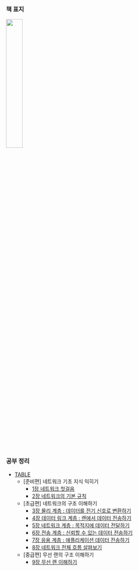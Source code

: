 ### 책 표지
<img src = "https://user-images.githubusercontent.com/48342925/148964953-0ab98b5d-469a-4b14-8d36-c2a6ff35cef6.png" width = "30%">

### 공부 정리

- [TABLE](https://alert-dance-a15.notion.site/8f5d8debe0594b50bff55b19838a665a)
  - [준비편] 네트워크 기초 지식 익히기
    - [1장 네트워크 첫걸음](https://alert-dance-a15.notion.site/5d921192f6794a30a0cbe1790962929e)
    - [2장 네트워크의 기본 규칙](https://alert-dance-a15.notion.site/d190bd063a2c43a9b59f3dee6e7c789a)
  - [초급편] 네트워크의 구조 이해하기
    - [3장 물리 계층 : 데이터를 전기 신호로 변환하기](https://alert-dance-a15.notion.site/4f4402ae62b8408eb95e56dde21175cc)
    - [4장 데이터 링크 계층 : 랜에서 데이터 전송하기](https://alert-dance-a15.notion.site/edcf301854ef431b9fa98d9fa60326de)
    - [5장 네트워크 계층 : 목적지에 데이터 전달하기](https://alert-dance-a15.notion.site/b7a34b72c99847f1ba42ca5c68c8fbf5)
    - [6장 전송 계층 : 신뢰할 수 있는 데이터 전송하기](https://alert-dance-a15.notion.site/6414e680b9034424a6201c9c396e0f5f)
    - [7장 응용 계층 : 애플리케이션 데이터 전송하기](https://alert-dance-a15.notion.site/8974d43e7ea4496ea98633e6da8dd21a)
    - [8장 네트워크 전체 흐름 살펴보기](https://alert-dance-a15.notion.site/1402ce59af4648fb83ca8b99c8003bad)
  - [중급편] 무선 랜의 구조 이해하기
    - [9장 무선 랜 이해하기](https://alert-dance-a15.notion.site/b3145c6436fb4c46b65999b3ada741a8)
